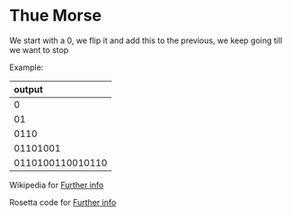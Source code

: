 # Thue Morse

We start with a 0, we flip it and add this to the previous, we keep going till we want to stop

Example:

| output |
|  :-   |
| 0 |
| 01 |
| 0110 |
| 01101001 |
| 0110100110010110 |

Wikipedia for [Further info](https://en.wikipedia.org/wiki/Thue%E2%80%93Morse_sequence)

Rosetta code for [Further info](http://rosettacode.org/wiki/Thue-Morse)
